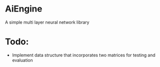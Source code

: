 # AiEngine
A simple multi layer neural network library
# Todo:
- Implement data structure that incorporates two matrices for testing and evaluation
